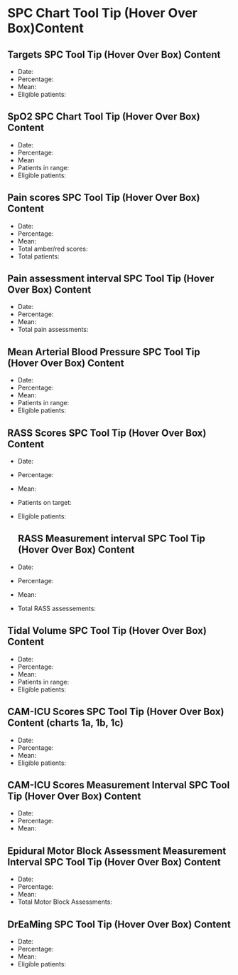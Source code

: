 # SPC Chart Tool Tip (Hover Over Box)Content

## Targets SPC Tool Tip (Hover Over Box) Content

- Date:
- Percentage:
- Mean:
- Eligible patients:

## SpO2 SPC Chart Tool Tip (Hover Over Box) Content

- Date:
- Percentage:
- Mean
- Patients in range:
- Eligible patients:

## Pain scores SPC Tool Tip (Hover Over Box) Content

- Date:
- Percentage:
- Mean:
- Total amber/red scores:
- Total patients:

## Pain assessment interval SPC Tool Tip (Hover Over Box) Content

- Date:
- Percentage:
- Mean:
- Total pain assessments:

## Mean Arterial Blood Pressure SPC Tool Tip (Hover Over Box) Content

- Date:
- Percentage:
- Mean:
- Patients in range:
- Eligible patients:

## RASS Scores SPC Tool Tip (Hover Over Box) Content

- Date:
- Percentage:
- Mean:
- Patients on target:
- Eligible patients:

  ## RASS Measurement interval SPC Tool Tip (Hover Over Box) Content

- Date:
- Percentage:
- Mean:
- Total RASS assessements:

## Tidal Volume SPC Tool Tip (Hover Over Box) Content

- Date:
- Percentage:
- Mean:
- Patients in range:
- Eligible patients:

## CAM-ICU Scores SPC Tool Tip (Hover Over Box) Content (charts 1a, 1b, 1c)

- Date:
- Percentage:
- Mean:
- Eligible patients:

## CAM-ICU Scores Measurement Interval SPC Tool Tip (Hover Over Box) Content

- Date:
- Percentage:
- Mean:

## Epidural Motor Block Assessment Measurement Interval SPC Tool Tip (Hover Over Box) Content

- Date:
- Percentage:
- Mean:
- Total Motor Block Assessments:

## DrEaMing SPC Tool Tip (Hover Over Box) Content

- Date:
- Percentage:
- Mean:
- Eligible patients:
